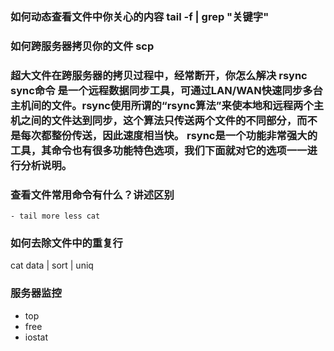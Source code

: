 ### 如何动态查看文件中你关心的内容 tail -f | grep "关键字"

### 如何跨服务器拷贝你的文件 scp

### 超大文件在跨服务器的拷贝过程中，经常断开，你怎么解决 rsync sync命令 是一个远程数据同步工具，可通过LAN/WAN快速同步多台主机间的文件。rsync使用所谓的“rsync算法”来使本地和远程两个主机之间的文件达到同步，这个算法只传送两个文件的不同部分，而不是每次都整份传送，因此速度相当快。 rsync是一个功能非常强大的工具，其命令也有很多功能特色选项，我们下面就对它的选项一一进行分析说明。

### 查看文件常用命令有什么？讲述区别
    - tail more less cat 
    
### 如何去除文件中的重复行
cat data | sort | uniq


### 服务器监控
* top    
* free
* iostat